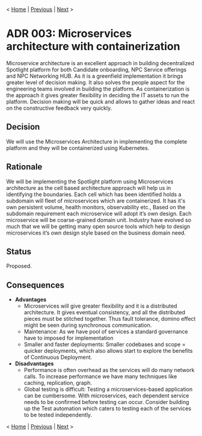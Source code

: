 < [Home](../README.md) | [Previous](ADR002_DDDandBoundedContext.md) | [Next](ADR004_EventDrivenArchitecture.md) >
# ADR 003: Microservices architecture with containerization 
Microservice architecture is an excellent approach in building decentralized Spotlight platform for both Candidate onboarding, NPC Service offerings and NPC Networking HUB. As it is a greenfield implementation it brings greater level of decision making. It also solves the people aspect for the engineering teams involved in building the platform. As containerization is the approach it gives greater flexibility in deciding the IT assets to run the platform. Decision making will be quick and allows to gather ideas and react on the constructive feedback very quickly.

## Decision 
We will use the Microservices Architecture in implementing the complete platform and they will be containerized using Kubernetes.

## Rationale 
We will be implementing the Spotlight platform using Microservices architecture as the cell based architecture approach will help us in identifying the boundaries. Each cell which has been identified holds a subdomain will fleet of microservices which are containerized. It has it's own persistent volume, health monitors, observability etc., Based on the subdomain requirement each microservice will adopt it’s own design. Each microservice will be coarse-grained domain unit.
Industry have evolved so much that we will be getting many open source tools which help to design microservices it’s own design style based on the business domain need.

## Status
Proposed. 

## Consequences
- **Advantages**
  - Microservices will give greater flexibility and it is a distributed architecture. It gives eventual consistency, and all the distributed pieces must be stitched together. Thus fault tolerance, domino effect might be seen during synchronous communication.
  - Maintenance: As we have pool of services a standard governance have to imposed for implementation
  - Smaller and faster deployments: Smaller codebases and scope = quicker deployments, which also allows  start to explore the benefits of Continuous Deployment.
- **Disadvantages**
  - Performance is often overhead as the services will do many network calls. To increase performance we have many techniques like caching, replication, graph.
  - Global testing is difficult: Testing a microservices-based application can be cumbersome. With microservices, each dependent service needs to be confirmed before testing can occur. Consider building up the Test automation which caters to testing each of the services to be tested independently.

< [Home](../README.md) | [Previous](ADR002_DDDandBoundedContext.md) | [Next](ADR004_EventDrivenArchitecture.md) >
